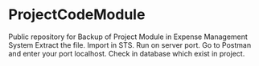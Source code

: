 # ProjectCodeModule
Public repository for Backup of Project Module in Expense Management System
Extract the file.
Import in STS.
Run on server port.
Go to Postman and enter your port localhost.
Check in database which exist in project.
